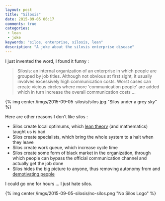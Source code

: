 ```yaml
---
layout: post
title: "Silosis"
date: 2015-09-05 06:17
comments: true
categories:
 - lean
 - joke
keywords: "silos, enterprise, silosis, lean"
description: "A joke about the silosis enterprise disease"
---
```

I just invented the word, I found it funny :

> Silosis: an internal organization of an enterprise in which people are grouped by job titles. Although not obvious at first sight, it usually involves excessively high communication costs. Worst cases can create vicious circles where more 'communication people' are added which in turn increase the overall communication costs ...

{% img center /imgs/2015-09-05-silosis/silos.jpg "Silos under a grey sky" %}

Here are other reasons I don't like silos :

* Silos create local optimums, which [lean theory](http://www.amazon.com/Principles-Product-Development-Flow-Generation/dp/B00CAYOX3O/ref=sr_1_sc_2?tag=pbourgau-20&amp;ie=UTF8&qid=1441546057&sr=8-2-spell&keywords=reinsertsen+flow) (and mathematics) taught us is bad
* Silos create specialists, which bring the whole system to a halt when they leave
* Silos create work queue, which increase cycle time
* Silos create some form of black market in the organization, through which people can bypass the official communication channel and actually get the job done
* Silos hides the big picture to anyone, thus removing autonomy from and [demotivating people](http://www.amazon.com/Drive-Surprising-Truth-About-Motivates/dp/1594484805/ref=sr_1_1?tag=pbourgau-20&amp;ie=UTF8&qid=1441546115&sr=8-1&keywords=daniel+pink+drive)

I could go one for hours ... I just hate silos.

{% img center /imgs/2015-09-05-silosis/no-silos.png "No Silos Logo" %}

